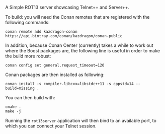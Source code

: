 A Simple ROT13 server showcasing Telnet++ and Server++.

To build: you will need the Conan remotes that are registered with the following commands:

```
conan remote add kazdragon-conan https://api.bintray.com/conan/kazdragon/conan-public
```

In addition, because Conan Center (currently) takes a while to work out where the Boost packages are, the following line is useful in order to make the build more robust:

```
conan config set general.request_timeout=120
```

Conan packages are then installed as following:

```
conan install -s compiler.libcxx=libstdc++11 -s cppstd=14 --build=missing .
```

You can then build with:

```
cmake .
make -j
```

Running the `rot13server` application will then bind to an available port, to which you can connect your Telnet session.